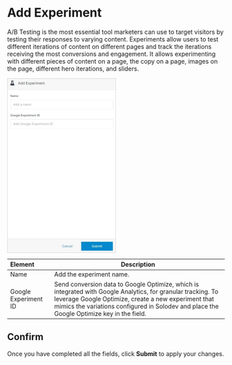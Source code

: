 # Add Experiment

A/B Testing is the most essential tool marketers can use to target visitors by testing their responses to varying content. Experiments allow users to test different iterations of content on different pages and track the iterations receiving the most conversions and engagement. It allows experimenting with different pieces of content on a page, the copy on a page, images on the page, different hero iterations, and sliders.

<img src="../../../../images/documents7.jpg" alt="documents7" style="width: 50%; display: block"></a>

**Element** | **Description**
:--- | ---
Name | Add the experiment name.
Google Experiment ID | Send conversion data to Google Optimize, which is integrated with Google Analytics, for granular tracking. To leverage Google Optimize, create a new experiment that mimics the variations configured in Solodev and place the Google Optimize key in the field.
 
## Confirm

Once you have completed all the fields, click **Submit** to apply your changes.
